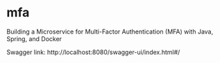 # mfa
Building a Microservice for Multi-Factor Authentication (MFA) with Java, Spring, and Docker

Swagger link: http://localhost:8080/swagger-ui/index.html#/
